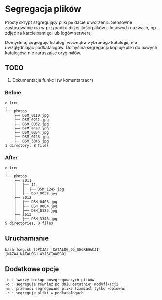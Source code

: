 # Segregacja plików
Prosty skrypt segregujący pliki po dacie utworzenia. Sensowne zastosowanie ma w przypadku dużej ilości plików o losowych nazwach, np. zdjęć na karcie pamięci lub logów serwera;

Domyślnie, segreguje katalogi wewnątrz wybranego katalogu, nie uwzględniając podkatalogów.
Domyślna segregacja kopiuje pliki do nowych katalogów, nie naruszając oryginałów.

## TODO
1. Dokumentacja funkcji (w komentarzach)

### Before
	> tree
	.
	└── photos
		├── DSM_0110.jpg
		├── DSM_0221.jpg
		├── DSM_0032.jpg
		├── DSM_0403.jpg
		├── DSM_0004.jpg
		├── DSM_0125.jpg
		├── DSM_3346.jpg
	1 directory, 8 files

### After

	> tree
	.
	└── photos
		├── 2011
		│   ├── 11
		│   │  ├── DSM_1245.jpg
		│   ├── DSM_0032.jpg
		├── 2012
		│   ├── DSM_0403.jpg
		│   ├── DSM_0004.jpg
		│   ├── DSM_0125.jpg
		├── 2013
		│   ├── DSM_3346.jpg
	5 directories, 8 files

## Uruchamianie
	bash fseg.sh [OPCJA] [KATALOG_DO_SEGREGACJI] [NAZWA_KATALOGU_WYJSCIOWEGO]

## Dodatkowe opcje
	-b : tworzy backup posegregowanych plików
	-d : segreguje również po dniu ostatniej modyfikacji
	-m : przenosi segregowane pliki (zamiast tylko kopiować)
	-r : segreguje pliki w podkatalogach
